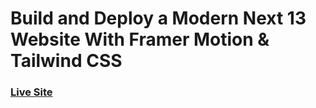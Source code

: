 # Build and Deploy a Modern Next 13 Website With Framer Motion & Tailwind CSS

### [Live Site](https://metaverse-ishuoncode.vercel.app/)




